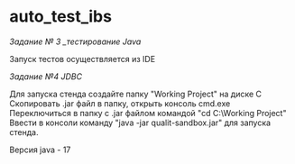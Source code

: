 # auto_test_ibs

*Задание № 3 _тестирование Java*

Запуск тестов осуществляется из IDE

*Задание №4 JDBC*

Для запуска стенда создайте папку "Working Project" на диске C
Скопировать .jar файл в папку, открыть консоль cmd.exe
Переключиться в папку с .jar файлом командой "cd C:\Working Project"
Ввести в консоли команду "java -jar qualit-sandbox.jar" для запуска стенда.

Версия java - 17
